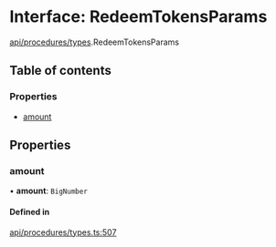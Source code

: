 # Interface: RedeemTokensParams

[api/procedures/types](../wiki/api.procedures.types).RedeemTokensParams

## Table of contents

### Properties

- [amount](../wiki/api.procedures.types.RedeemTokensParams#amount)

## Properties

### amount

• **amount**: `BigNumber`

#### Defined in

[api/procedures/types.ts:507](https://github.com/PolymeshAssociation/polymesh-sdk/blob/16e8c2ca/src/api/procedures/types.ts#L507)
